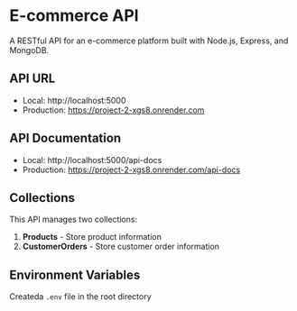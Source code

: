 # E-commerce API

A RESTful API for an e-commerce platform built with Node.js, Express, and MongoDB.

## API URL

- Local: http://localhost:5000
- Production: https://project-2-xgs8.onrender.com

## API Documentation

- Local: http://localhost:5000/api-docs
- Production: https://project-2-xgs8.onrender.com/api-docs

## Collections

This API manages two collections:

1. **Products** - Store product information
2. **CustomerOrders** - Store customer order information

## Environment Variables

Createda `.env` file in the root directory 
